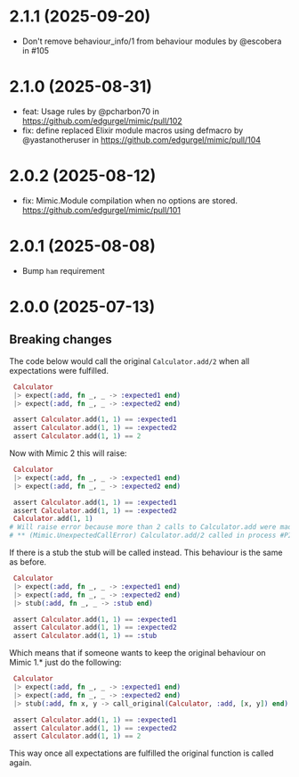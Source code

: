 # 2.1.1 (2025-09-20)

* Don't remove behaviour_info/1 from behaviour modules by @escobera in #105

# 2.1.0 (2025-08-31)

* feat: Usage rules by @pcharbon70 in https://github.com/edgurgel/mimic/pull/102
* fix: define replaced Elixir module macros using defmacro by @yastanotheruser in https://github.com/edgurgel/mimic/pull/104

# 2.0.2 (2025-08-12)

* fix: Mimic.Module compilation when no options are stored. https://github.com/edgurgel/mimic/pull/101

# 2.0.1 (2025-08-08)

* Bump `ham` requirement

# 2.0.0 (2025-07-13)

## Breaking changes

The code below would call the original `Calculator.add/2` when all expectations were fulfilled.

```elixir
 Calculator
 |> expect(:add, fn _, _ -> :expected1 end)
 |> expect(:add, fn _, _ -> :expected2 end)

 assert Calculator.add(1, 1) == :expected1
 assert Calculator.add(1, 1) == :expected2
 assert Calculator.add(1, 1) == 2
```

Now with Mimic 2 this will raise:

```elixir
 Calculator
 |> expect(:add, fn _, _ -> :expected1 end)
 |> expect(:add, fn _, _ -> :expected2 end)

 assert Calculator.add(1, 1) == :expected1
 assert Calculator.add(1, 1) == :expected2
 Calculator.add(1, 1)
# Will raise error because more than 2 calls to Calculator.add were made and there is no stub
# ** (Mimic.UnexpectedCallError) Calculator.add/2 called in process #PID<.*> but expectations are already fulfilled
```

If there is a stub the stub will be called instead. This behaviour is the same as before.

```elixir
 Calculator
 |> expect(:add, fn _, _ -> :expected1 end)
 |> expect(:add, fn _, _ -> :expected2 end)
 |> stub(:add, fn _, _ -> :stub end)

 assert Calculator.add(1, 1) == :expected1
 assert Calculator.add(1, 1) == :expected2
 assert Calculator.add(1, 1) == :stub
```

Which means that if someone wants to keep the original behaviour on Mimic 1.* just do the following:

```elixir
 Calculator
 |> expect(:add, fn _, _ -> :expected1 end)
 |> expect(:add, fn _, _ -> :expected2 end)
 |> stub(:add, fn x, y -> call_original(Calculator, :add, [x, y]) end)

 assert Calculator.add(1, 1) == :expected1
 assert Calculator.add(1, 1) == :expected2
 assert Calculator.add(1, 1) == 2
```

This way once all expectations are fulfilled the original function is called again.
